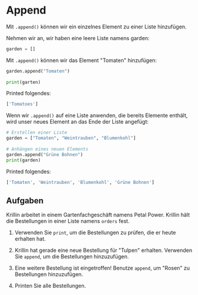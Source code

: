Append
===========
Mit `.append()` können wir ein einzelnes Element zu einer Liste hinzufügen.

Nehmen wir an, wir haben eine leere Liste namens garden:

```python
garden = []
```

Mit `.append()` können wir das Element "Tomaten" hinzufügen:

```python
garden.append("Tomaten")
 
print(garten)
```

Printed folgendes:

```python
['Tomatoes']
```

Wenn wir `.append()` auf eine Liste anwenden, die bereits Elemente enthält, wird unser neues Element an das Ende der Liste angefügt:

```python
# Erstellen einer Liste
garden = ["Tomaten", "Weintrauben", "Blumenkohl"]
 
# Anhängen eines neuen Elements
garden.append("Grüne Bohnen")
print(garden)
```

Printed folgendes:
```python
['Tomaten', 'Weintrauben', 'Blumenkohl', 'Grüne Bohnen']
```

Aufgaben
------------

Krillin arbeitet in einem Gartenfachgeschäft namens Petal Power. Krillin hält die Bestellungen in einer Liste namens 
   `orders` fest.

1. Verwenden Sie `print`, um die Bestellungen zu prüfen, die er heute erhalten hat.

2. Krillin hat gerade eine neue Bestellung für "Tulpen" erhalten. Verwenden Sie `append`, um die Bestellungen hinzuzufügen.

3. Eine weitere Bestellung ist eingetroffen! Benutze `append`, um "Rosen" zu Bestellungen hinzuzufügen.

4. Printen Sie alle Bestellungen.

